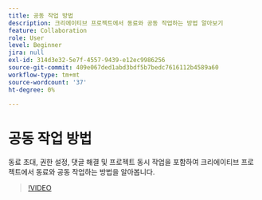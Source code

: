 ```yaml
---
title: 공동 작업 방법
description: 크리에이티브 프로젝트에서 동료와 공동 작업하는 방법 알아보기
feature: Collaboration
role: User
level: Beginner
jira: null
exl-id: 314d3e32-5e7f-4557-9439-e12ec9986256
source-git-commit: 409e067ded1abd3bdf5b7bedc7616112b4589a60
workflow-type: tm+mt
source-wordcount: '37'
ht-degree: 0%

---
```


# 공동 작업 방법

동료 초대, 권한 설정, 댓글 해결 및 프로젝트 동시 작업을 포함하여 크리에이티브 프로젝트에서 동료와 공동 작업하는 방법을 알아봅니다.

>[!VIDEO](https://video.tv.adobe.com/v/3420253?quality=12&learn=on&hidetitle=true)

